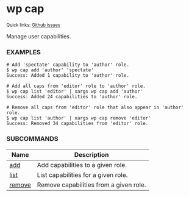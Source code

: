 # wp cap

<small>Quick links: <a href="https://github.com/wp-cli/wp-cli/issues?q=is%3Aopen+label%3Acommand%3Acap+sort%3Aupdated-desc">Github issues</a></small>

Manage user capabilities.

### EXAMPLES

    # Add 'spectate' capability to 'author' role.
    $ wp cap add 'author' 'spectate'
    Success: Added 1 capability to 'author' role.

    # Add all caps from 'editor' role to 'author' role.
    $ wp cap list 'editor' | xargs wp cap add 'author'
    Success: Added 24 capabilities to 'author' role.

    # Remove all caps from 'editor' role that also appear in 'author' role.
    $ wp cap list 'author' | xargs wp cap remove 'editor'
    Success: Removed 34 capabilities from 'editor' role.



### SUBCOMMANDS

<table>
	<thead>
	<tr>
		<th>Name</th>
		<th>Description</th>
	</tr>
	</thead>
	<tbody>
		<tr>
			<td><a href="https://developer.wordpress.org/cli/commands/cap/add/">add</a></td>
			<td>Add capabilities to a given role.</td>
		</tr>
		<tr>
			<td><a href="https://developer.wordpress.org/cli/commands/cap/list/">list</a></td>
			<td>List capabilities for a given role.</td>
		</tr>
		<tr>
			<td><a href="https://developer.wordpress.org/cli/commands/cap/remove/">remove</a></td>
			<td>Remove capabilities from a given role.</td>
		</tr>
	</tbody>
</table>
